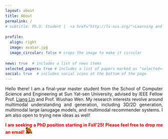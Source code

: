```yaml
---
layout: about
title: About
permalink: /
# subtitle: Ph.D. Student |  <a href="http://lv-nus.org/">Learning and Vision Lab</a>  |  <a href="https://nus.edu.sg/"> National University of Singapore</a>.

profile:
  align: right
  image: avatar.jpg
  image_circular: false # crops the image to make it circular

news: true  # includes a list of news items
selected_papers: true # includes a list of papers marked as "selected={true}"
social: true  # includes social icons at the bottom of the page
---
```

<!-- https://fangggf.github.io/ -->

<div style="text-align: justify;">

<p> Hello there! I am a final-year master student from the School of Computer Science and Engineering at Sun Yat-sen University, advised by IEEE Fellow Prof. <a href="https://scholar.google.com/citations?user=Nav8m8gAAAAJ">Liang Lin</a> and Prof. Wushao Wen. My research interests revolve around multimodal understanding and generation, including 3D/2D generation, multimodal large lanugage models, and multimodal recommender systems. I am also open to trying new ideas as well! 
</p>

<p><strong style="color:red;"> I am seeking a PhD position starting in Fall'25! Please feel free to drop me an email!</strong> <img src="../assets/img/extreme-teamwork.gif" width="20"> </p>

</div>
